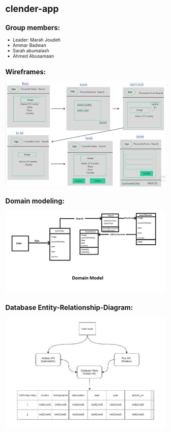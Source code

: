 # clender-app

## Group members:

- Leader: Marah Joudeh
- Ammar Badwan 
- Sarah abumalash
- Ahmed Abusamaan

## Wireframes:

![](/images/layout.PNG)

## Domain modeling:

![](/images/domain.png)

## Database Entity-Relationship-Diagram:

![](/images/diagram.jpg)
